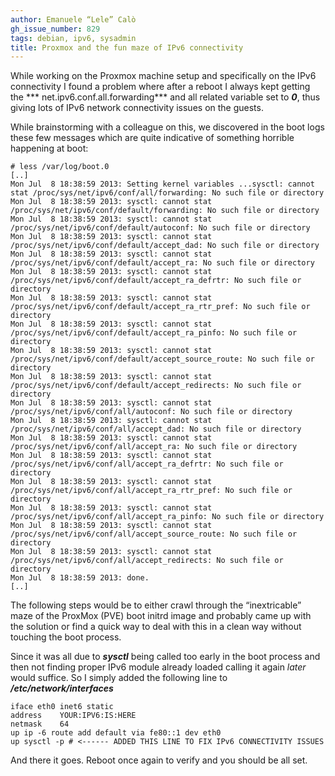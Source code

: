 ```yaml
---
author: Emanuele “Lele” Calò
gh_issue_number: 829
tags: debian, ipv6, sysadmin
title: Proxmox and the fun maze of IPv6 connectivity
---
```




While working on the Proxmox machine setup and specifically on the IPv6 connectivity I found a problem where after a reboot I always kept getting the *** net.ipv6.conf.all.forwarding*** and all related variable set to ***0***, thus giving lots of IPv6 network connectivity issues on the guests.

While brainstorming with a colleague on this, we discovered in the boot logs these few messages which are quite indicative of something horrible happening at boot:

```
# less /var/log/boot.0
[..]
Mon Jul  8 18:38:59 2013: Setting kernel variables ...sysctl: cannot stat /proc/sys/net/ipv6/conf/all/forwarding: No such file or directory
Mon Jul  8 18:38:59 2013: sysctl: cannot stat /proc/sys/net/ipv6/conf/default/forwarding: No such file or directory
Mon Jul  8 18:38:59 2013: sysctl: cannot stat /proc/sys/net/ipv6/conf/default/autoconf: No such file or directory
Mon Jul  8 18:38:59 2013: sysctl: cannot stat /proc/sys/net/ipv6/conf/default/accept_dad: No such file or directory
Mon Jul  8 18:38:59 2013: sysctl: cannot stat /proc/sys/net/ipv6/conf/default/accept_ra: No such file or directory
Mon Jul  8 18:38:59 2013: sysctl: cannot stat /proc/sys/net/ipv6/conf/default/accept_ra_defrtr: No such file or directory
Mon Jul  8 18:38:59 2013: sysctl: cannot stat /proc/sys/net/ipv6/conf/default/accept_ra_rtr_pref: No such file or directory
Mon Jul  8 18:38:59 2013: sysctl: cannot stat /proc/sys/net/ipv6/conf/default/accept_ra_pinfo: No such file or directory
Mon Jul  8 18:38:59 2013: sysctl: cannot stat /proc/sys/net/ipv6/conf/default/accept_source_route: No such file or directory
Mon Jul  8 18:38:59 2013: sysctl: cannot stat /proc/sys/net/ipv6/conf/default/accept_redirects: No such file or directory
Mon Jul  8 18:38:59 2013: sysctl: cannot stat /proc/sys/net/ipv6/conf/all/autoconf: No such file or directory
Mon Jul  8 18:38:59 2013: sysctl: cannot stat /proc/sys/net/ipv6/conf/all/accept_dad: No such file or directory
Mon Jul  8 18:38:59 2013: sysctl: cannot stat /proc/sys/net/ipv6/conf/all/accept_ra: No such file or directory
Mon Jul  8 18:38:59 2013: sysctl: cannot stat /proc/sys/net/ipv6/conf/all/accept_ra_defrtr: No such file or directory
Mon Jul  8 18:38:59 2013: sysctl: cannot stat /proc/sys/net/ipv6/conf/all/accept_ra_rtr_pref: No such file or directory
Mon Jul  8 18:38:59 2013: sysctl: cannot stat /proc/sys/net/ipv6/conf/all/accept_ra_pinfo: No such file or directory
Mon Jul  8 18:38:59 2013: sysctl: cannot stat /proc/sys/net/ipv6/conf/all/accept_source_route: No such file or directory
Mon Jul  8 18:38:59 2013: sysctl: cannot stat /proc/sys/net/ipv6/conf/all/accept_redirects: No such file or directory
Mon Jul  8 18:38:59 2013: done.
[..]
```

The following steps would be to either crawl through the “inextricable” maze of the ProxMox (PVE) boot initrd image and probably came up with the solution or find a quick way to deal with this in a clean way without touching the boot process.

Since it was all due to ***sysctl*** being called too early in the boot process and then not finding proper IPv6 module already loaded calling it again *later* would suffice. So I simply added the following line to ***/etc/network/interfaces***

```
iface eth0 inet6 static
address    YOUR:IPV6:IS:HERE
netmask    64
up ip -6 route add default via fe80::1 dev eth0
up sysctl -p # <------ ADDED THIS LINE TO FIX IPv6 CONNECTIVITY ISSUES
```

And there it goes. Reboot once again to verify and you should be all set.


